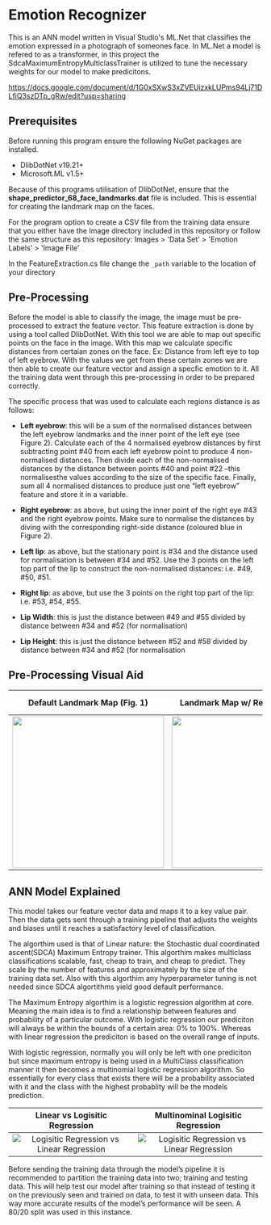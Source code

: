 # Emotion Recognizer
This is an ANN model written in Visual Studio's ML.Net that classifies the emotion expressed in a photograph of someones face. In ML.Net a model is refered to as a transformer, in this project the SdcaMaximumEntropyMulticlassTrainer is utilized to tune the necessary weights for our model to make predicitons.

https://docs.google.com/document/d/1G0xSXwS3xZVEUizxkLUPms94Lj71DLfiQ3szDTp_gRw/edit?usp=sharing

## Prerequisites

Before running this program ensure the following NuGet packages are installed. 
- DlibDotNet v19.21+
- Microsoft.ML v1.5+

Because of this programs utilisation of DlibDotNet, ensure that the **shape_predictor_68_face_landmarks.dat** file is included. This is essential for creating the landmark map on the faces.

For the program option to create a CSV file from the training data ensure that you either have the Image directory included in this repository or follow the same structure as this repository: Images > 'Data Set' > 'Emotion Labels' > 'Image File'

In the FeatureExtraction.cs file change the ``` _path ``` variable to the location of your directory

## Pre-Processing

Before the model is able to classify the image, the image must be pre-processed to extract the feature vector. This feature extraction is done by using a tool called DlibDotNet. With this tool we are able to map out specific points on the face in the image. With this map we calculate specific distances from certaian zones on the face. Ex: Distance from left eye to top of left eyebrow. With the values we get from these certain zones we are then able to create our feature vector and assign a specfic emotion to it. All the training data went through this pre-processing in order to be prepared correctly.

The specific process that was used to calculate each regions distance is as follows:

- **Left eyebrow**:
this will be a sum of the normalised distances between the left eyebrow landmarks and the inner point of the left eye (see Figure 2). Calculate each of the 4 normalised eyebrow distances by first subtracting point #40 from each left eyebrow point to produce 4 non-normalised  distances. Then divide each  of  the  non-normalised distances by the distance between points #40 and point #22 –this normalisesthe values according to the size of the specific face. Finally, sum all 4 normalised distances to produce just one “left eyebrow” feature and store it in a variable.

- **Right eyebrow**:
as above, but using the inner point of the right eye #43 and the right eyebrow points. Make sure to normalise the distances by diving with the corresponding right-side distance (coloured blue in Figure 2).

- **Left lip**:
as  above,  but  the  stationary  point  is  #34  and  the  distance  used  for normalisation is between #34 and #52. Use the 3 points on the left top part of the lip to construct the non-normalised distances: i.e. #49, #50, #51.

- **Right lip**:
as above, but use the 3 points on the right top part of the lip: i.e. #53, #54, #55.

- **Lip Width**:
this is just the distance between #49 and #55 divided by distance between #34 and #52 (for normalisation)

- **Lip Height**:
this is just the distance between #52 and #58 divided by distance between #34 and #52 (for normalisation

## Pre-Processing Visual Aid

Default Landmark Map (Fig. 1)           |  Landmark Map w/ Regions (Fig. 2) | Applied Map to Image (Fig. 3)
:-------------------------:|:-------------------------:|:-------------------------:
<img src="https://pyimagesearch.com/wp-content/uploads/2017/04/facial_landmarks_68markup.jpg" width="300" height="300">|  <img src="https://user-images.githubusercontent.com/71711553/115223073-52240c00-a103-11eb-8b3c-1f9a100dcdcf.png" width="300" height="300"> | <img src="https://user-images.githubusercontent.com/71711553/115224328-a4196180-a104-11eb-843e-0ea9e41f2a42.png" width="200" height="300">

## ANN Model Explained

This model takes our feature vector data and maps it to a key value pair. Then the data gets sent through a training pipeline that adjusts the weights and biases until it reaches a satisfactory level of classification.

The algorthim used is that of Linear nature: the Stochastic dual coordinated ascent(SDCA) Maximum Entropy trainer. This algorthim makes multiclass classifications scalable, fast, cheap to train, and cheap to predict. They scale by the number of features and approximately by the size of the training data set. Also with this algorthim any hyperparameter tuning is not needed since SDCA algortithms yield good default performance.

The Maximum Entropy algorthim is a logistic regression algorithm at core. Meaning the main idea is to find a relationship between features and probability of a particular outcome. With logistic regression our prediciton will always be within the bounds of a certain area: 0% to 100%. Whereas with linear regression the prediciton is based on the overall range of inputs. 

With logistic regression, normally you will only be left with one prediciton but since maximum entropy is being used in a MultiClass classification manner it then becomes a multinomial logistic regression algorithm. So essentially for every class that exists there will be a probability associated with it and the class with the highest probablity will be the models prediction.

Linear vs Logisitic Regression         |  Multinominal Logisitic Regression 
:-------------------------:|:-------------------------:
![Logisitic Regression vs Linear Regression](https://www.machinelearningplus.com/wp-content/uploads/2017/09/linear_vs_logistic_regression.jpg)|  ![Logisitic Regression vs Linear Regression](https://www.statstest.com/wp-content/uploads/2020/05/Multinomial-Logistic-Regression-1-1024x676.jpg)

Before sending the training data through the model’s pipeline it is recommended to partition the training data into two; training and testing data. This will help test our model after training so that instead of testing it on the previously seen and trained on data, to test it with unseen data. This way more accurate results of the model’s performance will be seen. A 80/20 split was used in this instance.


